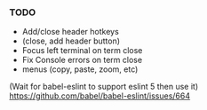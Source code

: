 ### TODO

- Add/close header hotkeys
- (close, add header button)
- Focus left terminal on term close
- Fix Console errors on term close
- menus (copy, paste, zoom, etc)

(Wait for babel-eslint to support eslint 5 then use it)
https://github.com/babel/babel-eslint/issues/664
